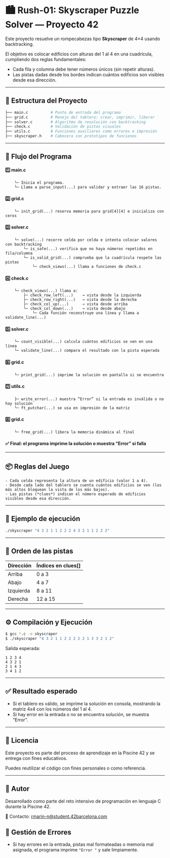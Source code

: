  # 🏙️ Rush-01: **Skyscraper Puzzle Solver** — Proyecto 42

Este proyecto resuelve un rompecabezas tipo **Skyscraper** de 4×4 usando backtracking.

El objetivo es colocar edificios con alturas del 1 al 4 en una cuadrícula, cumpliendo dos reglas fundamentales:

- Cada fila y columna debe tener números únicos (sin repetir alturas).
- Las pistas dadas desde los bordes indican cuántos edificios son visibles desde esa dirección.

---

## 📁 Estructura del Proyecto

```bash
├── main.c          # Punto de entrada del programa
├── grid.c          # Manejo del tablero: crear, imprimir, liberar
├── solver.c        # Algoritmo de resolución con backtracking
├── check.c         # Validación de pistas visuales
├── utils.c         # Funciones auxiliares como errores e impresión
├── skyscraper.h    # Cabecera con prototipos de funciones
```

---

## 🧠 Flujo del Programa

#### 1️⃣ main.c
        └─ Inicia el programa.
        └─ Llama a parse_input(...) para validar y extraer las 16 pistas.

#### 2️⃣ grid.c
        └─ init_grid(...) reserva memoria para grid[4][4] e inicializa con ceros

#### 3️⃣ solver.c
        └─ solve(...) recorre celda por celda e intenta colocar valores con backtracking
            └─ is_safe(...) verifica que no haya números repetidos en fila/columna
            └─ is_valid_grid(...) comprueba que la cuadrícula respete las pistas
                └─ check_views(...) llama a funciones de check.c

#### 4️⃣ check.c
        └─ check_views(...) llama a:
            ├─ check_row_left(...)    → vista desde la izquierda
            ├─ check_row_right(...)   → vista desde la derecha
            ├─ check_col_up(...)      → vista desde arriba
            └─ check_col_down(...)    → vista desde abajo
                └─ Cada función reconstruye una línea y llama a validate_line(...)

#### 5️⃣ solver.c
        └─ count_visible(...) calcula cuántos edificios se ven en una línea
        └─ validate_line(...) compara el resultado con la pista esperada

#### 6️⃣ grid.c
        └─ print_grid(...) imprime la solución en pantalla si se encuentra

#### 7️⃣ utils.c
        ├─ write_error(...) muestra “Error” si la entrada es inválida o no hay solución
        └─ ft_putchar(...) se usa en impresión de la matriz
#### 8️⃣ grid.c
        └─ free_grid(...) libera la memoria dinámica al final

#### ✅ Final: el programa imprime la solución o muestra “Error” si falla


---

## 📦 Reglas del Juego

    - Cada celda representa la altura de un edificio (valor 1 a 4).
    - Desde cada lado del tablero se cuenta cuántos edificios se ven (los más altos bloquean la vista de los más bajos).
    - Las pistas (*clues*) indican el número esperado de edificios visibles desde esa dirección.

---

## 🧪 Ejemplo de ejecución

```bash
./skyscraper "4 3 2 1 1 2 2 2 4 3 2 1 1 2 2 2"
```

---

## 📌 Orden de las pistas

| Dirección | Índices en clues[] |
|-----------|--------------------|
| Arriba    | 0  a 3             |
| Abajo     | 4  a 7             |
| Izquierda | 8  a 11            |
| Derecha   | 12 a 15            |

---

## ⚙️ Compilación y Ejecución

```bash
$ gcc *.c -o skyscraper
$ ./skyscraper "4 3 2 1 1 2 2 2 2 2 1 3 3 2 1 2"
```

Salida esperada:
```
1 2 3 4
4 3 2 1
2 1 4 3
3 4 1 2
```

---

## ✅ Resultado esperado

- Si el tablero es válido, se imprime la solución en consola, mostrando la matriz 4x4 con los números del 1 al 4.
- Si hay error en la entrada o no se encuentra solución, se muestra “Error”.

---

## 📜 Licencia

Este proyecto es parte del proceso de aprendizaje en la Piscine 42 y se entrega con fines educativos. 

Puedes reutilizar el código con fines personales o como referencia.

---

## 🙋 Autor

Desarrollado como parte del reto intensivo de programación en lenguaje C durante la Piscine 42.

📧 Contacto: [rmarin-n@student.42barcelona.com](mailto:rmarin-n@student.42barcelona.com)


## 🧼 Gestión de Errores

- Si hay errores en la entrada, pistas mal formateadas o memoria mal asignada, el programa imprime `"Error
"` y sale limpiamente.
